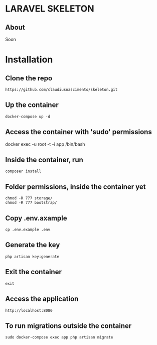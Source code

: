 # LARAVEL SKELETON

## About

Soon


# Installation

## Clone the repo

```
https://github.com/claudiusnascimento/skeleton.git
```

## Up the container

```
docker-compose up -d
```

## Access the container with 'sudo' permissions

docker exec -u root -t -i app /bin/bash

## Inside the container, run

```
composer install
```
## Folder permissions, inside the container yet
```
chmod -R 777 storage/
chmod -R 777 bootstrap/
```

## Copy .env.axample
```
cp .env.example .env
```

## Generate the key
```
php artisan key:generate
```

## Exit the container

```
exit
```

## Access the application
```
http://localhost:8080
```

## To run migrations outside the container
```
sudo docker-compose exec app php artisan migrate
```
